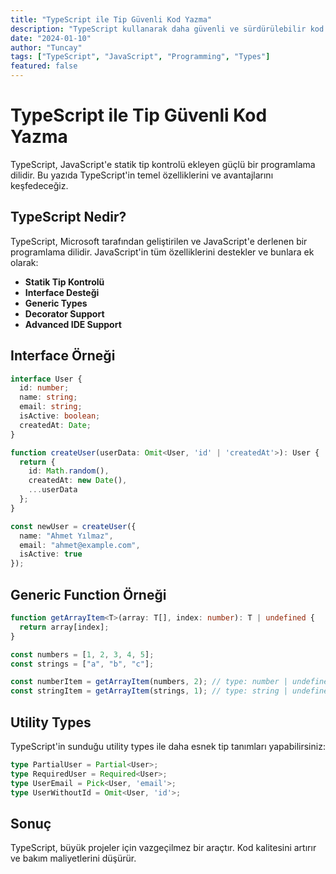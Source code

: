 ```yaml
---
title: "TypeScript ile Tip Güvenli Kod Yazma"
description: "TypeScript kullanarak daha güvenli ve sürdürülebilir kod nasıl yazılır?"
date: "2024-01-10"
author: "Tuncay"
tags: ["TypeScript", "JavaScript", "Programming", "Types"]
featured: false
---
```


# TypeScript ile Tip Güvenli Kod Yazma

TypeScript, JavaScript'e statik tip kontrolü ekleyen güçlü bir programlama dilidir. Bu yazıda TypeScript'in temel özelliklerini ve avantajlarını keşfedeceğiz.

## TypeScript Nedir?

TypeScript, Microsoft tarafından geliştirilen ve JavaScript'e derlenen bir programlama dilidir. JavaScript'in tüm özelliklerini destekler ve bunlara ek olarak:

- **Statik Tip Kontrolü**
- **Interface Desteği**
- **Generic Types**
- **Decorator Support**
- **Advanced IDE Support**

## Interface Örneği

```typescript
interface User {
  id: number;
  name: string;
  email: string;
  isActive: boolean;
  createdAt: Date;
}

function createUser(userData: Omit<User, 'id' | 'createdAt'>): User {
  return {
    id: Math.random(),
    createdAt: new Date(),
    ...userData
  };
}

const newUser = createUser({
  name: "Ahmet Yılmaz",
  email: "ahmet@example.com",
  isActive: true
});
```

## Generic Function Örneği

```typescript
function getArrayItem<T>(array: T[], index: number): T | undefined {
  return array[index];
}

const numbers = [1, 2, 3, 4, 5];
const strings = ["a", "b", "c"];

const numberItem = getArrayItem(numbers, 2); // type: number | undefined
const stringItem = getArrayItem(strings, 1); // type: string | undefined
```

## Utility Types

TypeScript'in sunduğu utility types ile daha esnek tip tanımları yapabilirsiniz:

```typescript
type PartialUser = Partial<User>;
type RequiredUser = Required<User>;
type UserEmail = Pick<User, 'email'>;
type UserWithoutId = Omit<User, 'id'>;
```

## Sonuç

TypeScript, büyük projeler için vazgeçilmez bir araçtır. Kod kalitesini artırır ve bakım maliyetlerini düşürür.
